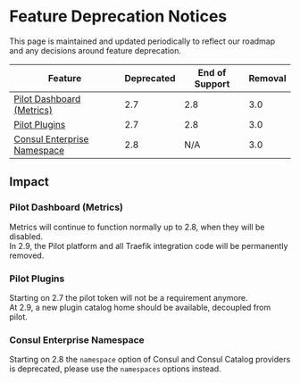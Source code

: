 # Feature Deprecation Notices

This page is maintained and updated periodically to reflect our roadmap and any decisions around feature deprecation.

| Feature                                                       | Deprecated | End of Support | Removal |
|---------------------------------------------------------------|------------|----------------|---------|
| [Pilot Dashboard (Metrics)](#pilot-dashboard-metrics)         | 2.7        | 2.8            | 3.0     |
| [Pilot Plugins](#pilot-plugins)                               | 2.7        | 2.8            | 3.0     |
| [Consul Enterprise Namespace](#consul-enterprise-namespace)   | 2.8        | N/A            | 3.0     |

## Impact

### Pilot Dashboard (Metrics)

Metrics will continue to function normally up to 2.8, when they will be disabled.  
In 2.9, the Pilot platform and all Traefik integration code will be permanently removed.

### Pilot Plugins 

Starting on 2.7 the pilot token will not be a requirement anymore.  
At 2.9, a new plugin catalog home should be available, decoupled from pilot.

### Consul Enterprise Namespace

Starting on 2.8 the `namespace` option of Consul and Consul Catalog providers is deprecated, 
please use the `namespaces` options instead.  

